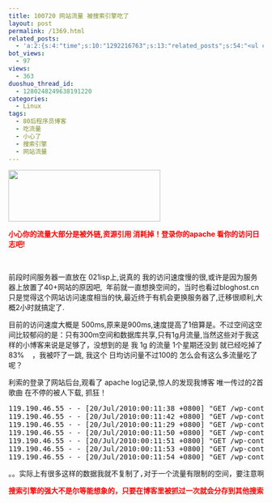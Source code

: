 ```yaml
---
title: 100720 网站流量 被搜索引擎吃了
layout: post
permalink: /1369.html
related_posts:
  - 'a:2:{s:4:"time";s:10:"1292216763";s:13:"related_posts";s:54:"<ul class="related_post"><li>No Related Post</li></ul>";}'
bot_views:
  - 97
views:
  - 363
duoshuo_thread_id:
  - 1280248249638191220
categories:
  - Linux
tags:
  - 80后程序员博客
  - 吃流量
  - 小心了
  - 搜索引擎
  - 网站流量
---
```

[<img class="aligncenter size-medium wp-image-1370" title="ll" src="http://www.80aj.com/wp-content/uploads/2010/07/ll-300x102.jpg" alt="" width="300" height="102" />][1]

**<span style="color: #ff0000;">小心你的流量大部分是被外链,资源引用 消耗掉！登录你的apache 看你的访问日志吧!</span>**

**<span style="color: #ff0000;"><br /> </span>**

前段时间服务器一直放在 021isp上,说真的 我的访问速度慢的很,或许是因为服务器上放置了40+网站的原因吧,  年前就一直想换空间的，当时也看过bloghost.cn 只是觉得这个网站访问速度相当的快,最近终于有机会更换服务器了,迁移很顺利,大概2小时就搞定了.

目前的访问速度大概是 500ms,原来是900ms,速度提高了1倍算是。不过空间这空间比较郁闷的是：只有300m空间和数据库共享,只有1g月流量,当然这些对于我这样的小博客来说是足够了，没想到的是 我 1g 的流量 1个星期还没到 就已经吃掉了 83%    ，我被吓了一跳, 我这个 日均访问量不过100的 怎么会有这么多流量吃了呢？

利索的登录了网站后台,观看了 apache log记录,惊人的发现我博客 唯一传过的2首歌曲 在不停的被人下载, 抓狂！

<pre>119.190.46.55 - - [20/Jul/2010:00:11:38 +0800] "GET /wp-content/uploads/2009/10/wyqg.mp3 HTTP/1.1" 206 191438 "http://www.80aj.com/" "Mozilla/4.0 (compatible; MSIE 8.0; Windows NT 5.1; .NET CLR 3.5.20706)"
119.190.46.55 - - [20/Jul/2010:00:11:42 +0800] "GET /wp-content/uploads/2009/10/wyqg.mp3 HTTP/1.1" 206 285224 "http://www.80aj.com/" "Mozilla/4.0 (compatible; MSIE 8.0; Windows NT 5.1; .NET CLR 3.5.20706)"
119.190.46.55 - - [20/Jul/2010:00:11:29 +0800] "GET /wp-content/uploads/2009/10/wyqg.mp3 HTTP/1.1" 206 417952 "http://www.80aj.com/" "Mozilla/4.0 (compatible; MSIE 8.0; Windows NT 5.1; .NET CLR 3.5.20706)"
119.190.46.55 - - [20/Jul/2010:00:11:50 +0800] "GET /wp-content/uploads/2009/10/wyqg.mp3 HTTP/1.1" 206 182148 "http://www.80aj.com/" "Mozilla/4.0 (compatible; MSIE 8.0; Windows NT 5.1; .NET CLR 3.5.20706)"
119.190.46.55 - - [20/Jul/2010:00:11:51 +0800] "GET /wp-content/uploads/2009/10/wyqg.mp3 HTTP/1.1" 206 255572 "http://www.80aj.com/" "Mozilla/4.0 (compatible; MSIE 8.0; Windows NT 5.1; .NET CLR 3.5.20706)"
119.190.46.55 - - [20/Jul/2010:00:11:53 +0800] "GET /wp-content/uploads/2009/10/wyqg.mp3 HTTP/1.1" 206 141200 "http://www.80aj.com/" "Mozilla/4.0 (compatible; MSIE 8.0; Windows NT 5.1; .NET CLR 3.5.20706)"
119.190.46.55 - - [20/Jul/2010:00:11:54 +0800] "GET /wp-content/uploads/2009/10/wyqg.mp3 HTTP/1.1" 206 173676 "http://www.80aj.com/" "Mozilla/4.0 (compatible; MSIE 8.0; Windows NT 5.1; .NET CLR 3.5.20706)"</pre>

<pre>。。实际上有很多这样的数据我就不复制了,对于一个流量有限制的空间，要注意啊, 我匆忙的把mp3删了,在这么下去 估计明天就访问不了了。</pre>

<pre><span style="color: #ff0000;"><strong>搜索引擎的强大不是尔等能想象的，只要在博客里被抓过一次就会分存到其他搜索资源里!</strong></span></pre>

 [1]: http://www.80aj.com/wp-content/uploads/2010/07/ll.jpg